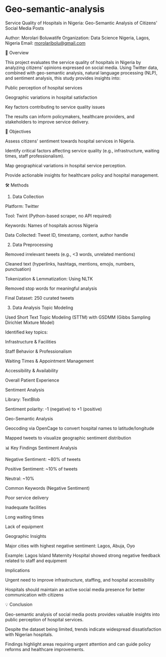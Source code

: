 # Geo-semantic-analysis

Service Quality of Hospitals in Nigeria: Geo-Semantic Analysis of Citizens' Social Media Posts

Author: Morolari Boluwatife
Organization: Data Science Nigeria, Lagos, Nigeria
Email: morolaribolu@gmail.com

📖 Overview

This project evaluates the service quality of hospitals in Nigeria by analyzing citizens’ opinions expressed on social media. Using Twitter data, combined with geo-semantic analysis, natural language processing (NLP), and sentiment analysis, this study provides insights into:

Public perception of hospital services

Geographic variations in hospital satisfaction

Key factors contributing to service quality issues

The results can inform policymakers, healthcare providers, and stakeholders to improve service delivery.

🎯 Objectives

Assess citizens' sentiment towards hospital services in Nigeria.

Identify critical factors affecting service quality (e.g., infrastructure, waiting times, staff professionalism).

Map geographical variations in hospital service perception.

Provide actionable insights for healthcare policy and hospital management.

🛠 Methods
1. Data Collection

Platform: Twitter

Tool: Twint
 (Python-based scraper, no API required)

Keywords: Names of hospitals across Nigeria

Data Collected: Tweet ID, timestamp, content, author handle

2. Data Preprocessing

Removed irrelevant tweets (e.g., <3 words, unrelated mentions)

Cleaned text (hyperlinks, hashtags, mentions, emojis, numbers, punctuation)

Tokenization & Lemmatization: Using NLTK

Removed stop words for meaningful analysis

Final Dataset: 250 curated tweets

3. Data Analysis
Topic Modeling

Used Short Text Topic Modeling (STTM) with GSDMM (Gibbs Sampling Dirichlet Mixture Model)

Identified key topics:

Infrastructure & Facilities

Staff Behavior & Professionalism

Waiting Times & Appointment Management

Accessibility & Availability

Overall Patient Experience

Sentiment Analysis

Library: TextBlob

Sentiment polarity: -1 (negative) to +1 (positive)

Geo-Semantic Analysis

Geocoding via OpenCage to convert hospital names to latitude/longitude

Mapped tweets to visualize geographic sentiment distribution

📊 Key Findings
Sentiment Analysis

Negative Sentiment: ~80% of tweets

Positive Sentiment: ~10% of tweets

Neutral: ~10%

Common Keywords (Negative Sentiment)

Poor service delivery

Inadequate facilities

Long waiting times

Lack of equipment

Geographic Insights

Major cities with highest negative sentiment: Lagos, Abuja, Oyo

Example: Lagos Island Maternity Hospital showed strong negative feedback related to staff and equipment

Implications

Urgent need to improve infrastructure, staffing, and hospital accessibility

Hospitals should maintain an active social media presence for better communication with citizens

💡 Conclusion

Geo-semantic analysis of social media posts provides valuable insights into public perception of hospital services.

Despite the dataset being limited, trends indicate widespread dissatisfaction with Nigerian hospitals.

Findings highlight areas requiring urgent attention and can guide policy reforms and healthcare improvements.
